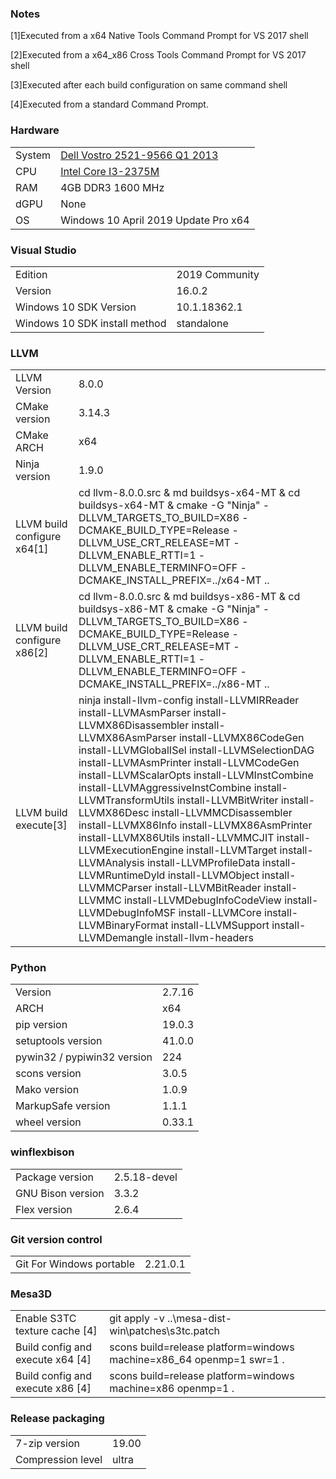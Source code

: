 ### Notes

[1]Executed from a x64 Native Tools Command Prompt for VS 2017 shell

[2]Executed from a x64_x86 Cross Tools Command Prompt for VS 2017 shell

[3]Executed after each build configuration on same command shell

[4]Executed from a standard Command Prompt.
### Hardware
| | |
|-|-|
System | [Dell Vostro 2521-9566 Q1 2013](http://www.dell.com/support/home/en/us/robsdt1/product-support/product/vostro-2521)
CPU | [Intel Core I3-2375M](https://ark.intel.com/products/74259/Intel-Core-i3-2375M-Processor-3M-Cache-1_50-GHz)
RAM | 4GB DDR3 1600 MHz
dGPU | None
OS | Windows 10 April 2019 Update Pro x64
### Visual Studio
| | |
|-|-|
Edition | 2019 Community
Version | 16.0.2
Windows 10 SDK Version | 10.1.18362.1
Windows 10 SDK install method | standalone
### LLVM
| | |
|-|-|
LLVM Version | 8.0.0
CMake version | 3.14.3
CMake ARCH | x64
Ninja version | 1.9.0
LLVM build configure x64[1] | cd llvm-8.0.0.src & md buildsys-x64-MT & cd buildsys-x64-MT & cmake -G "Ninja" -DLLVM_TARGETS_TO_BUILD=X86 -DCMAKE_BUILD_TYPE=Release -DLLVM_USE_CRT_RELEASE=MT -DLLVM_ENABLE_RTTI=1 -DLLVM_ENABLE_TERMINFO=OFF -DCMAKE_INSTALL_PREFIX=../x64-MT ..
LLVM build configure x86[2] | cd llvm-8.0.0.src & md buildsys-x86-MT & cd buildsys-x86-MT & cmake -G "Ninja" -DLLVM_TARGETS_TO_BUILD=X86 -DCMAKE_BUILD_TYPE=Release -DLLVM_USE_CRT_RELEASE=MT -DLLVM_ENABLE_RTTI=1 -DLLVM_ENABLE_TERMINFO=OFF -DCMAKE_INSTALL_PREFIX=../x86-MT ..
LLVM build execute[3] | ninja install-llvm-config install-LLVMIRReader install-LLVMAsmParser install-LLVMX86Disassembler install-LLVMX86AsmParser install-LLVMX86CodeGen install-LLVMGlobalISel install-LLVMSelectionDAG install-LLVMAsmPrinter install-LLVMCodeGen install-LLVMScalarOpts install-LLVMInstCombine install-LLVMAggressiveInstCombine install-LLVMTransformUtils install-LLVMBitWriter install-LLVMX86Desc install-LLVMMCDisassembler install-LLVMX86Info install-LLVMX86AsmPrinter install-LLVMX86Utils install-LLVMMCJIT install-LLVMExecutionEngine install-LLVMTarget install-LLVMAnalysis install-LLVMProfileData install-LLVMRuntimeDyld install-LLVMObject install-LLVMMCParser install-LLVMBitReader install-LLVMMC install-LLVMDebugInfoCodeView install-LLVMDebugInfoMSF install-LLVMCore install-LLVMBinaryFormat install-LLVMSupport install-LLVMDemangle install-llvm-headers
### Python
| | |
|-|-|
Version | 2.7.16
ARCH | x64
pip version | 19.0.3
setuptools version | 41.0.0
pywin32 / pypiwin32 version | 224
scons version | 3.0.5
Mako version | 1.0.9
MarkupSafe version | 1.1.1
wheel version | 0.33.1
### winflexbison
| | |
|-|-|
Package version | 2.5.18-devel
GNU Bison version | 3.3.2
Flex version | 2.6.4
### Git version control
| | |
|-|-|
Git For Windows portable | 2.21.0.1
### Mesa3D
| | |
|-|-|
Enable S3TC texture cache [4] | git apply -v ..\mesa-dist-win\patches\s3tc.patch
Build config and execute x64 [4] | scons build=release platform=windows machine=x86_64 openmp=1 swr=1 .
Build config and execute x86 [4] | scons build=release platform=windows machine=x86 openmp=1 .
### Release packaging
| | |
|-|-|
7-zip version | 19.00
Compression level | ultra